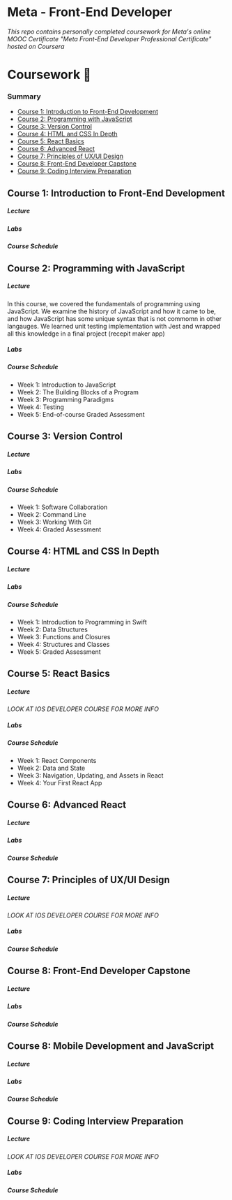 # Meta - Front-End Developer
_This repo contains personally completed coursework for Meta's online MOOC Certificate "Meta Front-End Developer Professional Certificate" hosted on Coursera_

# Coursework 📖
### Summary
* [Course 1: Introduction to Front-End Development](#course-1-introduction-to-front-end-development)
* [Course 2: Programming with JavaScript](#course-2-programming-with-javascript)
* [Course 3: Version Control](#course-3-version-control)
* [Course 4: HTML and CSS In Depth](#course-4-html-and-css-in-depth)
* [Course 5: React Basics](#course-5-react-basics)
* [Course 6: Advanced React](#course-6-advanced-react)
* [Course 7: Principles of UX/UI Design](#course-7-principles-of-uxui-design)
* [Course 8: Front-End Developer Capstone](#course-8-front-end-developer-capstone)
* [Course 9: Coding Interview Preparation](#course-9-coding-interview-preparation)

## Course 1: Introduction to Front-End Development
##### Lecture
##### Labs
##### Course Schedule

## Course 2: Programming with JavaScript
##### Lecture
In this course, we covered the fundamentals of programming using JavaScript. We examine the history of JavaScript and how it came to be, and how JavaScript has some unique syntax that is not commomn in other langauges. We learned unit testing implementation with Jest and wrapped all this knowledge in a final project (recepit maker app)
##### Labs
##### Course Schedule
* Week 1: Introduction to JavaScript
* Week 2: The Building Blocks of a Program
* Week 3: Programming Paradigms
* Week 4: Testing
* Week 5: End-of-course Graded Assessment

## Course 3: Version Control
##### Lecture
##### Labs
##### Course Schedule
* Week 1: Software Collaboration
* Week 2: Command Line
* Week 3: Working With Git
* Week 4: Graded Assessment

## Course 4: HTML and CSS In Depth
##### Lecture
##### Labs
##### Course Schedule
* Week 1: Introduction to Programming in Swift
* Week 2: Data Structures
* Week 3: Functions and Closures
* Week 4: Structures and Classes
* Week 5: Graded Assessment

## Course 5: React Basics
##### Lecture
_LOOK AT IOS DEVELOPER COURSE FOR MORE INFO_

##### Labs
##### Course Schedule
* Week 1: React Components
* Week 2: Data and State
* Week 3: Navigation, Updating, and Assets in React
* Week 4: Your First React App

## Course 6: Advanced React
##### Lecture
##### Labs
##### Course Schedule

## Course 7: Principles of UX/UI Design
##### Lecture
_LOOK AT IOS DEVELOPER COURSE FOR MORE INFO_
##### Labs
##### Course Schedule

## Course 8: Front-End Developer Capstone
##### Lecture
##### Labs
##### Course Schedule

## Course 8: Mobile Development and JavaScript
##### Lecture
##### Labs
##### Course Schedule

## Course 9: Coding Interview Preparation
##### Lecture
_LOOK AT IOS DEVELOPER COURSE FOR MORE INFO_
##### Labs
##### Course Schedule
